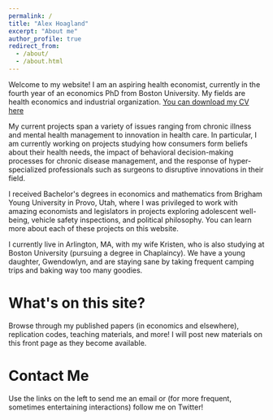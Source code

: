 ```yaml
---
permalink: /
title: "Alex Hoagland"
excerpt: "About me"
author_profile: true
redirect_from: 
  - /about/
  - /about.html
---
```


Welcome to my website! I am an aspiring health economist, currently in the fourth year of an economics PhD from Boston University. My fields are health economics and industrial organization. [You can download my CV here](http://alex-hoagland.github.io/files/HoaglandCV_current.pdf)

My current projects span a variety of issues ranging from chronic illness and mental health management to innovation in health care. In particular, I am currently working on projects studying how consumers form beliefs about their health needs, the impact of behavioral decision-making processes for chronic disease management, and the response of hyper-specialized professionals such as surgeons to disruptive innovations in their field. 

I received Bachelor's degrees in economics and mathematics from Brigham Young University in Provo, Utah, where I was privileged to work with amazing economists and legislators in projects exploring adolescent well-being, vehicle safety inspections, and political philosophy. You can learn more about each of these projects on this website.

I currently live in Arlington, MA, with my wife Kristen, who is also studying at Boston University (pursuing a degree in Chaplaincy). We have a young daughter, Gwendowlyn, and are staying sane by taking frequent camping trips and baking way too many goodies.  

What's on this site?
======
Browse through my published papers (in economics and elsewhere), replication codes, teaching materials, and more! I will post new materials on this front page as they become available.

Contact Me
======
Use the links on the left to send me an email or (for more frequent, sometimes entertaining interactions) follow me on Twitter!
